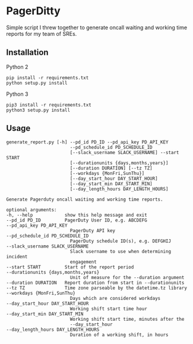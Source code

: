 # PagerDitty

Simple script I threw together to generate oncall waiting and working time reports for my team of SREs.

## Installation

Python 2

    pip install -r requirements.txt
    python setup.py install

Python 3

    pip3 install -r requirements.txt
    python3 setup.py install

## Usage

    generate_report.py [-h] --pd_id PD_ID --pd_api_key PD_API_KEY
                            --pd_schedule_id PD_SCHEDULE_ID
                            [--slack_username SLACK_USERNAME] --start START
                            [--durationunits {days,months,years}]
                            [--duration DURATION] [--tz TZ]
                            [--workdays {MonFri,SunThu}]
                            [--day_start_hour DAY_START_HOUR]
                            [--day_start_min DAY_START_MIN]
                            [--day_length_hours DAY_LENGTH_HOURS]

    Generate Pagerduty oncall waiting and working time reports.

    optional arguments:
    -h, --help            show this help message and exit
    --pd_id PD_ID         PagerDuty User ID, e.g. ABCDEFG
    --pd_api_key PD_API_KEY
                            PagerDuty API key
    --pd_schedule_id PD_SCHEDULE_ID
                            PagerDuty schedule ID(s), e.g. DEFGHIJ
    --slack_username SLACK_USERNAME
                            Slack username to use when determining incident
                            engagement
    --start START         Start of the report period
    --durationunits {days,months,years}
                            Unit of measure for the --duration argument
    --duration DURATION   Report duration from start in --durationunits
    --tz TZ               Time zone parseable by the datetime.tz library
    --workdays {MonFri,SunThu}
                            Days which are considered workdays
    --day_start_hour DAY_START_HOUR
                            Working shift start time hour
    --day_start_min DAY_START_MIN
                            Working shift start time, minutes after the
                            --day_start_hour
    --day_length_hours DAY_LENGTH_HOURS
                            Duration of a working shift, in hours
